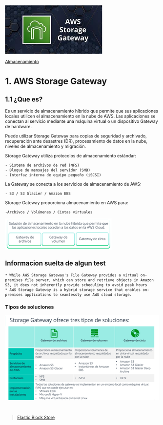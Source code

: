 ![Amazon Store GateWay](../../00_assets/Almacenamiento/storeGateway-logo.jpeg)

[Almacenamiento](../../2-Almacenamiento/)

# 1. AWS Storage Gateway

## 1.1 ¿Que es?

Es un servicio de almacenamiento híbrido que permite que sus aplicaciones locales utilicen el almacenamiento en la nube de AWS. Las aplicaciones se conectan al servicio mediante una máquina virtual o un dispositivo Gateway de hardware.

Puede utilizar Storage Gateway para copias de seguridad y archivado, recuperación ante desastres (DR), procesamiento de datos en la nube, niveles de almacenamiento y migración.

Storage Gateway utiliza protocolos de almacenamiento estándar: 

    - Sistema de archivos de red (NFS)
    - Bloque de mensajes del servidor (SMB)
    - Interfaz interna de equipo pequeño (iSCSI) 

La Gateway se conecta a los servicios de almacenamiento de AWS:

    - S3 / S3 Glacier / Amazon EBS

Storage Gateway proporciona almacenamiento en AWS para: 

    -Archivos / Volúmenes / Cintas virtuales

![imagen](../../00_assets/Almacenamiento/almacenamiento-storagegateway.png)

## Informacion suelta de algun test

    * While AWS Storage Gateway's File Gateway provides a virtual on-premises file server, which can store and retrieve objects in Amazon S3, it does not inherently provide scheduling to avoid peak hours
    * AWS Storage Gateway is a hybrid storage service that enables on-premises applications to seamlessly use AWS cloud storage.
    

### Tipos de soluciones

![Tipos de Soluciones](../../00_assets/Almacenamiento/soluciones-StorageGateway.png)

<br/>

> [Elastic Block Store](../De%20Bloque,%20en%20Archivos%20y%20Objetos/ebs.md)

<br/>